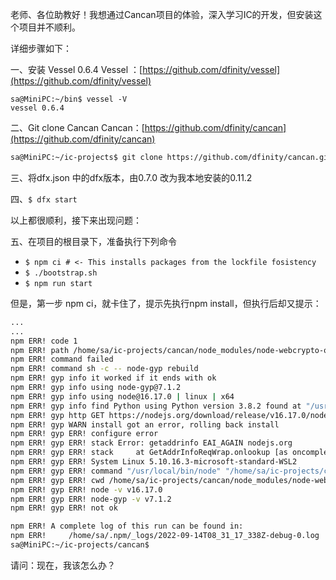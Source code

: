 老师、各位助教好！我想通过Cancan项目的体验，深入学习IC的开发，但安装这个项目并不顺利。

详细步骤如下：

一、安装 Vessel 0.6.4
Vessel ：[https://github.com/dfinity/vessel](https://github.com/dfinity/vessel)
```
sa@MiniPC:~/bin$ vessel -V
vessel 0.6.4
```

二、Git clone Cancan
Cancan：[https://github.com/dfinity/cancan](https://github.com/dfinity/cancan)
```bash
sa@MiniPC:~/ic-projects$ git clone https://github.com/dfinity/cancan.git
```

三、将dfx.json 中的dfx版本，由0.7.0 改为我本地安装的0.11.2

四、`$ dfx start`

以上都很顺利，接下来出现问题：

五、在项目的根目录下，准备执行下列命令

- `$ npm ci # <- This installs packages from the lockfile fosistency`
- `$ ./bootstrap.sh`
- `$ npm run start`

但是，第一步 npm ci，就卡住了，提示先执行npm install，但执行后却又提示：

```bash
...
...
npm ERR! code 1
npm ERR! path /home/sa/ic-projects/cancan/node_modules/node-webcrypto-ossl
npm ERR! command failed
npm ERR! command sh -c -- node-gyp rebuild
npm ERR! gyp info it worked if it ends with ok
npm ERR! gyp info using node-gyp@7.1.2
npm ERR! gyp info using node@16.17.0 | linux | x64
npm ERR! gyp info find Python using Python version 3.8.2 found at "/usr/bin/python3"
npm ERR! gyp http GET https://nodejs.org/download/release/v16.17.0/node-v16.17.0-headers.tar.gz
npm ERR! gyp WARN install got an error, rolling back install
npm ERR! gyp ERR! configure error 
npm ERR! gyp ERR! stack Error: getaddrinfo EAI_AGAIN nodejs.org
npm ERR! gyp ERR! stack     at GetAddrInfoReqWrap.onlookup [as oncomplete] (node:dns:109:26)
npm ERR! gyp ERR! System Linux 5.10.16.3-microsoft-standard-WSL2
npm ERR! gyp ERR! command "/usr/local/bin/node" "/home/sa/ic-projects/cancan/node_modules/.bin/node-gyp" "rebuild"
npm ERR! gyp ERR! cwd /home/sa/ic-projects/cancan/node_modules/node-webcrypto-ossl
npm ERR! gyp ERR! node -v v16.17.0
npm ERR! gyp ERR! node-gyp -v v7.1.2
npm ERR! gyp ERR! not ok

npm ERR! A complete log of this run can be found in:
npm ERR!     /home/sa/.npm/_logs/2022-09-14T08_31_17_338Z-debug-0.log
sa@MiniPC:~/ic-projects/cancan$
```

请问：现在，我该怎么办？